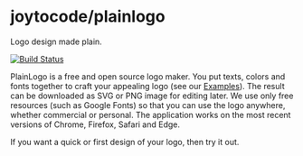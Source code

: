# joytocode/plainlogo

Logo design made plain.

[![Build Status](https://travis-ci.org/joytocode/plainlogo.svg?branch=master)](https://travis-ci.org/joytocode/plainlogo)

PlainLogo is a free and open source logo maker. You put texts, colors and fonts together to craft your appealing logo (see our [Examples](https://plainlogo.joytocode.com)). The result can be downloaded as SVG or PNG image for editing later. We use only free resources (such as Google Fonts) so that you can use the logo anywhere, whether commercial or personal. The application works on the most recent versions of Chrome, Firefox, Safari and Edge.

If you want a quick or first design of your logo, then try it out.
